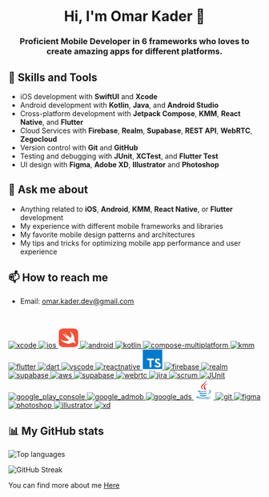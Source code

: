 <h1 align="center">Hi, I'm Omar Kader 👋</h1>
<h3 align="center">Proficient Mobile Developer in 6 frameworks who loves to create amazing apps for different platforms.</h3>

## 🚀 Skills and Tools

- iOS development with **SwiftUI** and **Xcode**
- Android development with **Kotlin**, **Java**, and **Android Studio**
- Cross-platform development with **Jetpack Compose**, **KMM**, **React Native**, and **Flutter**
- Cloud Services with **Firebase**, **Realm**, **Supabase**, **REST API**, **WebRTC**, **Zegocloud**
- Version control with **Git** and **GitHub**
- Testing and debugging with **JUnit**, **XCTest**, and **Flutter Test**
- UI design with **Figma**, **Adobe XD**, **Illustrator** and **Photoshop** 

## 💬 Ask me about

- Anything related to **iOS**, **Android**, **KMM**, **React Native**, or **Flutter** development
- My experience with different mobile frameworks and libraries
- My favorite mobile design patterns and architectures
- My tips and tricks for optimizing mobile app performance and user experience

## 📫 How to reach me

- Email: omar.kader.dev@gmail.com
<br/>
<p align="left">
 <a href="https://developer.apple.com/xcode/" target="_blank" rel="noreferrer"> <img src="https://cdn.simpleicons.org/xcode/#147EFB" alt="xcode" width="40" height="40"/> </a>
 <a href="https://developer.apple.com/ios" target="_blank" rel="noreferrer"> <img src="https://cdn.simpleicons.org/ios/9f9e9e" alt="ios" width="40" height="40"/> </a>
 <a href="https://developer.apple.com/swift/" target="_blank" rel="noreferrer"> <img src="https://raw.githubusercontent.com/devicons/devicon/master/icons/swift/swift-original.svg" alt="swift" width="40" height="40"/> </a>
 <a href="https://developer.android.com" target="_blank" rel="noreferrer"> <img src="https://cdn.simpleicons.org/android/34A853" alt="android" width="40" height="40"/> </a>
 <a href="https://kotlinlang.org" target="_blank" rel="noreferrer"> <img src="https://www.vectorlogo.zone/logos/kotlinlang/kotlinlang-icon.svg" alt="kotlin" width="40" height="40"/> </a>
 <a href="https://developer.android.com/jetpack/compose" target="_blank" rel="noreferrer"> <img src="https://raw.githubusercontent.com/gilbarbara/logos/52addcaa18dfecb4df77f3ee0753dca6b98187ad/logos/compose-multiplatform.svg" alt="compose-multiplatform" width="40" height="40"/> </a>
 <a href="https://lp.jetbrains.com/kmm-for-crossplatform-developers/" target="_blank" rel="noreferrer"> <img src="https://github.com/OmAr-Kader/OmAr-Kader/assets/137582672/78f1890b-2231-4d4d-84c6-e367597b41fd" alt="kmm" width="40" height="46"/> </a>  
 <a href="https://flutter.dev" target="_blank" rel="noreferrer"> <img src="https://www.vectorlogo.zone/logos/flutterio/flutterio-icon.svg" alt="flutter" width="40" height="40"/> </a>
 <a href="https://dart.dev" target="_blank" rel="noreferrer"> <img src="https://www.vectorlogo.zone/logos/dartlang/dartlang-icon.svg" alt="dart" width="40" height="40"/> </a>
 <a href="https://code.visualstudio.com/" target="_blank" rel="noreferrer"> <img src="https://www.vectorlogo.zone/logos/visualstudio_code/visualstudio_code-icon.svg" alt="vscode" width="40" height="40"/> </a>
 <a href="https://reactnative.dev/" target="_blank" rel="noreferrer"> <img src="https://reactnative.dev/img/header_logo.svg" alt="reactnative" width="40" height="40"/> </a>
 <a href="https://www.typescriptlang.org/" target="_blank" rel="noreferrer"> <img src="https://raw.githubusercontent.com/devicons/devicon/master/icons/typescript/typescript-original.svg" alt="typescript" width="40" height="40"/> </a> 
 <a href="https://firebase.google.com/" target="_blank" rel="noreferrer">  <img src="https://www.vectorlogo.zone/logos/firebase/firebase-icon.svg" alt="firebase" width="40" height="40"/> </a>
 <a href="https://realm.io/" target="_blank" rel="noreferrer"> <img src="https://raw.githubusercontent.com/bestofjs/bestofjs-webui/8665e8c267a0215f3159df28b33c365198101df5/public/logos/realm.svg" alt="realm" width="40" height="40"/> </a>
 <a href="https://supabase.com/" target="_blank" rel="noreferrer"> <img src="https://cdn.simpleicons.org/supabase/3FCF8E" alt="supabase" width="40" height="40"/> </a>
 <a href="https://docs.aws.amazon.com/s3/" target="_blank" rel="noreferrer"> <img src="https://github.com/OmAr-Kader/OmAr-Kader/assets/137582672/8b22dd6c-2f88-4451-af81-0d866f433898" alt="aws" width="40" height="40"/> </a>
 <a href="https://en.wikipedia.org/wiki/REST" target="_blank" rel="noreferrer"> <img src="https://user-images.githubusercontent.com/25181517/192107858-fe19f043-c502-4009-8c47-476fc89718ad.png" alt="supabase" width="40" height="40"/> </a>
 <a href="https://webrtc.org/" target="_blank" rel="noreferrer"> <img src="https://cdn.simpleicons.org/webrtc/#333333" alt="webrtc" width="40" height="40"/> </a>
 <a href="https://www.atlassian.com/software/jira" target="_blank" rel="noreferrer"> <img src="https://www.vectorlogo.zone/logos/atlassian_jira/atlassian_jira-icon.svg" alt="jira" width="40" height="40"/> </a>
 <a href="https://www.scrum.org/" target="_blank" rel="noreferrer"> <img src="https://wac-cdn.atlassian.com/dam/jcr:9567a40e-6541-4905-bf08-dfe201aa80e7/illustrations-spot-Agile.svg?cdnVersion=1194" alt="scrum" width="40" height="40"/> </a>
 <a href="https://junit.org/junit5/" target="_blank" rel="noreferrer"> <img src="https://user-images.githubusercontent.com/25181517/117533873-484d4480-afef-11eb-9fad-67c8605e3592.png" alt="JUnit" width="40" height="40"/> </a>
 <a href="https://play.google.com/console/" target="_blank" rel="noreferrer"> <img src="https://www.vectorlogo.zone/logos/google_play/google_play-icon.svg" alt="google_play_console" width="40" height="40"/> </a>
 <a href="https://admob.google.com/" target="_blank" rel="noreferrer"> <img src="https://www.vectorlogo.zone/logos/google_admob/google_admob-icon.svg" alt="google_admob" width="40" height="40"/> </a>
 <a href="https://ads.google.com/" target="_blank" rel="noreferrer"> <img src="https://www.vectorlogo.zone/logos/google_ads/google_ads-icon.svg" alt="google_ads" width="40" height="40"/> </a>
 <a href="https://www.java.com" target="_blank" rel="noreferrer"> <img src="https://raw.githubusercontent.com/devicons/devicon/master/icons/java/java-original.svg" alt="java" width="40" height="40"/> </a>
 <a href="https://git-scm.com/" target="_blank" rel="noreferrer"> <img src="https://www.vectorlogo.zone/logos/git-scm/git-scm-icon.svg" alt="git" width="40" height="40"/> </a>
 <a href="https://www.figma.com/" target="_blank" rel="noreferrer"> <img src="https://www.vectorlogo.zone/logos/figma/figma-icon.svg" alt="figma" width="40" height="40"/> </a>
 <a href="https://www.photoshop.com/en" target="_blank" rel="noreferrer"> <img src="https://cdn.simpleicons.org/adobephotoshop/00a5f6" alt="photoshop" width="40" height="40"/> </a>
 <a href="https://www.adobe.com/in/products/illustrator.html" target="_blank" rel="noreferrer"> <img src="https://www.vectorlogo.zone/logos/adobe_illustrator/adobe_illustrator-icon.svg" alt="illustrator" width="40" height="40"/> </a> 
 <a href="https://www.adobe.com/products/xd.html" target="_blank" rel="noreferrer"> <img src="https://cdn.simpleicons.org/adobexd/FF61F6" alt="xd" width="40" height="40"/></a> 
</p>

## 📊 My GitHub stats

![Top languages](https://github-readme-stats.vercel.app/api/top-langs/?username=OmAr-Kader&layout=donut-vertical)

![GitHub Streak](https://github-readme-streak-stats.herokuapp.com?user=OmAr-Kader)

<!--
 https://simpleicons.org/
 https://www.vectorlogo.zone/
 https://github.com/marwin1991/profile-technology-icons/blob/main/README.md
 
 <a href="" target="_blank" rel="noreferrer"> <img src="" alt="" width="40" height="40"/> </a>

<p align="left">
 <a href="https://github.com/ryo-ma/github-profile-trophy">
  <img src="https://github-profile-trophy.vercel.app/?username=OmAr-Kader" alt="OmAr-Kader" />
 </a>
</p>

![GitHub stats](https://github-readme-stats.vercel.app/api?username=OmAr-Kader&show_icons=true&theme=radical)
-->

You can find more about me [Here](https://drive.google.com/file/d/1Usn385V0UXrMh7QZtKR_5ZGai0xE9hBJ/view)
